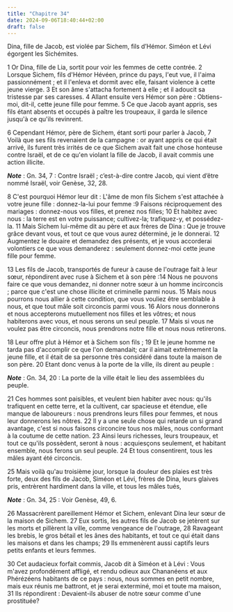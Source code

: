 ```yaml
---
title: "Chapitre 34"
date: 2024-09-06T18:40:44+02:00
draft: false
---
```



Dina, fille de Jacob, est violée par Sichem, fils d’Hémor.
Siméon et Lévi égorgent les Sichémites.


1 Or Dina, fille de Lia, sortit pour voir les femmes de cette contrée. 2 Lorsque Sichem, fils d'Hémor Hévéen, prince du pays, l'eut vue, il l'aima passionnément ; et il l'enleva et dormit avec elle, faisant violence à cette jeune vierge. 3 Et son âme s'attacha fortement à elle ; et il adoucit sa tristesse par ses caresses. 4 Allant ensuite vers Hémor son père : Obtiens-moi, dit-il, cette jeune fille pour femme. 5 Ce que Jacob ayant appris, ses fils étant absents et occupés à paître les troupeaux, il garda le silence jusqu'à ce qu'ils revinrent.


6 Cependant Hémor, père de Sichem, étant sorti pour parler à Jacob, 7 Voilà que ses fils revenaient de la campagne : or ayant appris ce qui était arrivé, ils furent très irrités de ce que Sichem avait fait une chose honteuse contre Israël, et de ce qu'en violant la fille de Jacob, il avait commis une action illicite.

***Note*** :  Gn. 34, 7 : Contre Israël ; c’est-à-dire contre Jacob, qui vient d’être nommé Israël, voir Genèse, 32, 28.

8 C'est pourquoi Hémor leur dit : L'âme de mon fils Sichem s'est attachée à votre jeune fille : donnez-la-lui pour femme :9 Faisons réciproquement des mariages : donnez-nous vos filles, et prenez nos filles; 10 Et habitez avec nous : la terre est en votre puissance; cultivez-la; trafiquez-y, et possédez-la. 11 Mais Sichem lui-même dit au père et aux frères de Dina : Que je trouve grâce devant vous, et tout ce que vous aurez déterminé, je le donnerai. 12 Augmentez le douaire et demandez des présents, et je vous accorderai volontiers ce que vous demanderez : seulement donnez-moi cette jeune fille pour femme.


13 Les fils de Jacob, transportés de fureur à cause de l'outrage fait à leur sœur, répondirent avec ruse à Sichem et à son père :14 Nous ne pouvons faire ce que vous demandez, ni donner notre sœur à un homme incirconcis ; parce que c'est une chose illicite et criminelle parmi nous. 15 Mais nous pourrons nous allier à cette condition, que vous vouliez être semblable à nous, et que tout mâle soit circoncis parmi vous. 16 Alors nous donnerons et nous accepterons mutuellement nos filles et les vôtres; et nous habiterons avec vous, et nous serons un seul peuple. 17 Mais si vous ne voulez pas être circoncis, nous prendrons notre fille et nous nous retirerons.


18 Leur offre plut à Hémor et à Sichem son fils ; 19 Et le jeune homme ne tarda pas d'accomplir ce que l'on demandait; car il aimait extrêmement la jeune fille, et il était de sa personne très considéré dans toute la maison de son père. 20 Etant donc venus à la porte de la ville, ils dirent au peuple :

***Note*** :  Gn. 34, 20 : La porte de la ville était le lieu des assemblées du peuple.

21 Ces hommes sont paisibles, et veulent bien habiter avec nous: qu'ils trafiquent en cette terre, et la cultivent, car spacieuse et étendue, elle manque de laboureurs : nous prendrons leurs filles pour femmes, et nous leur donnerons les nôtres. 22 Il y a une seule chose qui retarde un si grand avantage, c'est si nous faisons circoncire tous nos mâles, nous conformant à la coutume de cette nation. 23 Ainsi leurs richesses, leurs troupeaux, et tout ce qu'ils possèdent, seront à nous : acquiesçons seulement, et habitant ensemble, nous ferons un seul peuple. 24 Et tous consentirent, tous les mâles ayant été circoncis.


25 Mais voilà qu'au troisième jour, lorsque la douleur des plaies est très forte, deux des fils de Jacob, Siméon et Lévi, frères de Dina, leurs glaives pris, entrèrent hardiment dans la ville, et tous les mâles tués,

***Note*** :  Gn. 34, 25 : Voir Genèse, 49, 6.

26 Massacrèrent pareillement Hémor et Sichem, enlevant Dina leur sœur de la maison de Sichem. 27 Eux sortis, les autres fils de Jacob se jetèrent sur les morts et pillèrent la ville, comme vengeance de l'outrage, 28 Ravageant les brebis, le gros bétail et les ânes des habitants, et tout ce qui était dans les maisons et dans les champs; 29 Ils emmenèrent aussi captifs leurs petits enfants et leurs femmes.


30 Cet audacieux forfait commis, Jacob dit à Siméon et à Lévi : Vous m'avez profondément affligé, et rendu odieux aux Chananéens et aux Phérézéens habitants de ce pays : nous, nous sommes en petit nombre, mais eux réunis me battront, et je serai exterminé, moi et toute ma maison, 31 Ils répondirent : Devaient-ils abuser de notre sœur comme d'une prostituée?

